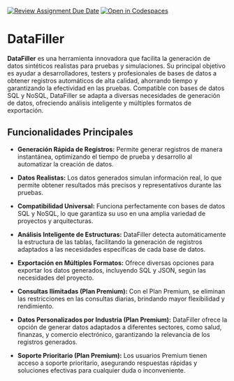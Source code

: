 [![Review Assignment Due Date](https://classroom.github.com/assets/deadline-readme-button-22041afd0340ce965d47ae6ef1cefeee28c7c493a6346c4f15d667ab976d596c.svg)](https://classroom.github.com/a/VnqqyQD8)
[![Open in Codespaces](https://classroom.github.com/assets/launch-codespace-2972f46106e565e64193e422d61a12cf1da4916b45550586e14ef0a7c637dd04.svg)](https://classroom.github.com/open-in-codespaces?assignment_repo_id=19891730)
# DataFiller
**DataFiller** es una herramienta innovadora que facilita la generación de datos sintéticos realistas para pruebas y simulaciones. Su principal objetivo es ayudar a desarrolladores, testers y profesionales de bases de datos a obtener registros automáticos de alta calidad, ahorrando tiempo y garantizando la efectividad en las pruebas. Compatible con bases de datos SQL y NoSQL, DataFiller se adapta a diversas necesidades de generación de datos, ofreciendo análisis inteligente y múltiples formatos de exportación.

## Funcionalidades Principales
- **Generación Rápida de Registros:** Permite generar registros de manera instantánea, optimizando el tiempo de prueba y desarrollo al automatizar la creación de datos.
- **Datos Realistas:** Los datos generados simulan información real, lo que permite obtener resultados más precisos y representativos durante las pruebas.
- **Compatibilidad Universal:** Funciona perfectamente con bases de datos SQL y NoSQL, lo que garantiza su uso en una amplia variedad de proyectos y arquitecturas.
- **Análisis Inteligente de Estructuras:** DataFiller detecta automáticamente la estructura de las tablas, facilitando la generación de registros adaptados a las necesidades específicas de cada base de datos.
- **Exportación en Múltiples Formatos:** Ofrece diversas opciones para exportar los datos generados, incluyendo SQL y JSON, según las necesidades del proyecto.
  
- **Consultas Ilimitadas (Plan Premium):** Con el Plan Premium, se eliminan las restricciones en las consultas diarias, brindando mayor flexibilidad y rendimiento.
  
- **Datos Personalizados por Industria (Plan Premium):** DataFiller ofrece la opción de generar datos adaptados a diferentes sectores, como salud, finanzas, y comercio electrónico, garantizando la relevancia de los registros generados.
  
- **Soporte Prioritario (Plan Premium):** Los usuarios Premium tienen acceso a soporte prioritario, asegurando respuestas rápidas y soluciones efectivas para cualquier duda o inconveniente.
